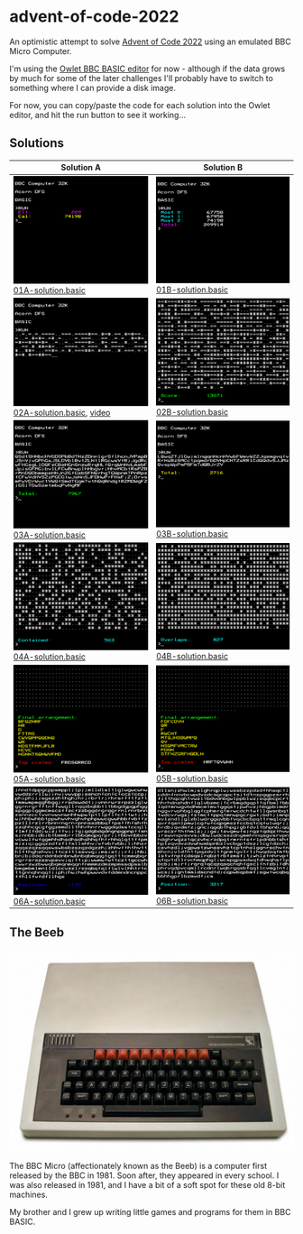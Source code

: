 # advent-of-code-2022

An optimistic attempt to solve [Advent of Code 2022](https://adventofcode.com/2022) using an emulated BBC Micro Computer.

I'm using the [Owlet BBC BASIC editor](https://bbcmic.ro/) for now - although if the data grows by much for some of the later challenges I'll probably have to switch to something where I can provide a disk image.

For now, you can copy/paste the code for each solution into the Owlet editor, and hit the run button to see it working...

## Solutions

| Solution A | Solution B |
|-|-|
| ![Result 01A](2022-12-01/01A-screenshot.png "A BBC Micro showing the result: Elf 209, Cal: 74198")<br/>[01A-solution.basic](2022-12-01/01A-solution.basic) | ![Result 01B](2022-12-01/01B-screenshot.png "A BBC Micro showing the values for the 3 most burdened elves, and a total: 209914")<br/>[01B-solution.basic](2022-12-01/01B-solution.basic) |
| ![running 02A](2022-12-02/02A-running.png "A BBC Micro part way through solving the first part of problem 2. It has printed symbols to represent the outcomes from each round...")<br/>[02A-solution.basic](2022-12-02/02A-solution.basic), [video](2022-12-02/02A-running.mov) | ![result 02B](2022-12-02/02B-screenshot.png "A BBC Micro showing the outcomes from all the rounds as symbols, and a final score: 13071")<br/>[02B-solution.basic](2022-12-02/02B-solution.basic) |
| ![Result 03A](2022-12-03/03A-screenshot.png "A BBC Micro showing a character for each rucksack, and below it in green a total: 7967")<br/>[03A-solution.basic](2022-12-03/03A-solution.basic) | ![Result 03B](2022-12-03/03B-screenshot.png "A BBC Micro showing a character for each group of 3 rucksacks, and below it in yellow a total: 2716")<br/>[03B-solution.basic](2022-12-03/03B-solution.basic) |
| ![Result 04A](2022-12-04/04A-screenshot.png "A BBC Micro screen full of stars and dots. Below it, in cyan, it says: Contained: 503")<br/>[04A-solution.basic](2022-12-04/04A-solution.basic) | ![Result 04B](2022-12-04/04B-screenshot.png "A BBC Micro screen much more heavily full of stars than dots. Below it, it says: Overlaps: 827")<br/>[04B-solution.basic](2022-12-04/04B-solution.basic) |
| ![Result 05A](2022-12-05/05A-screenshot.png "A BBC Micro screen filled with dots to indicate that it has been busy calculating. Below it, the final arrangement of crates is shown in yellow as a series of lines with different numbers of characters in them. Below that, the tops of the stacks (the last letter of each line) are shown together in green.")<br/>[05A-solution.basic](2022-12-05/05A-solution.basic) | ![Result 05B](2022-12-05/05B-screenshot.png "A BBC Micro screen filled with dots to indicate that it has been busy calculating. Below it, the final arrangement of crates is shown in yellow as a series of lines with different numbers of characters in them. Below that, the tops of the stacks (the last letter of each line) are shown together in green.")<br/>[05B-solution.basic](2022-12-05/05B-solution.basic) |
| ![Result 06A](2022-12-06/06A-screenshot.png "A BBC Micro screen full of seemingly random characters, white on black. Right at the bottom, the solution (a position) is written in blue. It indicates that at this point, the last 4 characters on screen are all different.")<br/>[06A-solution.basic](2022-12-06/06A-solution.basic) | ![Result 06B](2022-12-06/06B-screenshot.png "A BBC Micro screen full of seemingly random characters, white on black. Right at the bottom, the solution (a position) is written in cyan. It indicates that at this point, the last 14 characters on screen are all different.")<br/>[06B-solution.basic](2022-12-06/06B-solution.basic) |

## The Beeb

![BBC Micro](images/bbc-micro.jpg "A BBC Micro - black keyboard, a red row of function keys above, and creamy rectangular plastic casing")

The BBC Micro (affectionately known as the Beeb) is a computer first released by the BBC in 1981. Soon after, they appeared in every school. I was also released in 1981, and I have a bit of a soft spot for these old 8-bit machines.

My brother and I grew up writing little games and programs for them in BBC BASIC.
